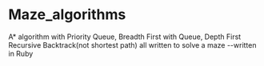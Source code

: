 # Maze_algorithms
A* algorithm with Priority Queue, Breadth First with Queue, Depth First Recursive Backtrack(not shortest path) all written to solve a maze
--written in Ruby
